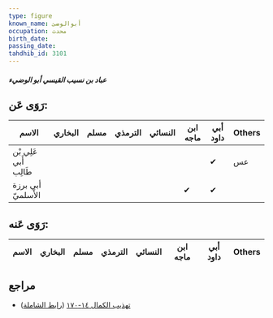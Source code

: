 ```yaml
---
type: figure
known_name: أبوالوضئ
occupation: محدث
birth_date:
passing_date:
tahdhib_id: 3101
---
```

##### عباد بن نسيب القيسي أبو الوضيء

## رَوَى عَن:
| الاسم                 | البخاري | مسلم | الترمذي | النسائي | ابن ماجه | أبي داود | Others |
| --------------------- | ------- | ---- | ------- | ------- | -------- | -------- | ------ |
| عَلِي بْن أَبي طَالِب |         |      |         |         |          | ✔        | عس     |
| أبي برزة الأَسلميّ    |         |      |         |         | ✔        | ✔        |        |
## رَوَى عَنه:
| الاسم | البخاري | مسلم | الترمذي | النسائي | ابن ماجه | أبي داود | Others |
| ----- | ------- | ---- | ------- | ------- | -------- | -------- | ------ |
## مراجع
- [تهذيب الكمال ١٤-١٧٠](obsidian://open?vault=Tahdhib-al-Kamal&file=Figures/٣١٠١-عباد%20بن%20نسيب%20القيسي%20أبو%20الوضيء) ([رابط الشاملة](https://shamela.ws/book/3722/7098))